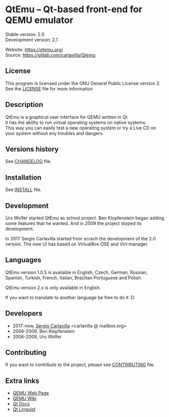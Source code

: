 # QtEmu &ndash; Qt-based front-end for QEMU emulator

Stable version: 2.0 <br />
Development version: 2.1 <br />

Website: https://qtemu.org/ <br />
Source: https://gitlab.com/carlavilla/Qtemu

## License

This program is licensed under the GNU General Public License version 2.
See the [LICENSE](https://gitlab.com/carlavilla/Qtemu/blob/master/LICENSE.md) file for more information

## Description

QtEmu is a graphical user interface for QEMU written in Qt. <br />
It has the ability to run virtual operating systems on native systems. <br />
This way you can easily test a new operating system or try a Live CD on your system without any troubles and dangers.

## Versions history

See [CHANGELOG](https://gitlab.com/carlavilla/Qtemu/blob/master/CHANGELOG.md) file.

## Installation

See [INSTALL](https://gitlab.com/carlavilla/Qtemu/blob/master/INSTALL.md) file.

## Development

Urs Wolfer started QtEmu as school project. Ben Klopfenstein began adding some features that he wanted.
And in 2009 the project stoped its development.

In 2017 Sergio Carlavilla started from scrach the development of the 2.0 version. The new UI has based on
VirtualBox OSE and Virt-manager.

## Languages

QtEmu version 1.0.5 is available in English, Czech, German, Russian, Spanish, Turkish, French, Italian,
Brazilian Portuguese and Polish.

QtEmu version 2.x is only available in English.

If you want to translate to another language be free to do it :D

## Developers

* 2017-now, [Sergio Carlavilla](https://www.carlavilla.es) <carlavilla @ mailbox.org>
* 2006-2009, Ben Klopfenstein <benklop gmail com>
* 2006-2009, Urs Wolfer <uwolfer fwo ch> 

## Contributing

If you want to contribute to the project, please see [CONTRIBUTING](https://gitlab.com/carlavilla/Qtemu/blob/master/CONTRIBUTING.md) file.

## Extra links

* [QEMU Web Page](https://www.qemu.org/)
* [QEMU Wiki](https://wiki.qemu.org/Main_Page)
* [Qt Docs](http://doc.qt.io/qt-5/index.html)
* [Qt Linguist](https://doc.qt.io/qt-5/qtlinguist-index.html)
